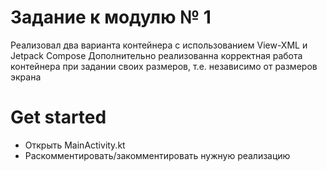 # Задание к модулю № 1
Реализовал два варианта контейнера с использованием View-XML и Jetpack Compose
Дополнительно реализованна корректная работа контейнера при задании своих размеров, т.е. независимо от размеров экрана

# Get started
* Открыть MainActivity.kt
* Раскомментировать/закомментировать нужную реализацию